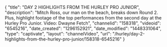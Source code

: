 {
    "title": "DAY 2 HIGHLIGHTS FROM THE HURLEY PRO JUNIOR",
    "description": "Mitch Ross, our man on the beach, breaks down Round 2. Plus, highlight footage of the top performances from the second day at the Hurley Pro Junior. Video: Dwayne Fetch",
    "channelid": "158318",
    "videoid": "6545216",
    "date_created": "1296152921",
    "date_modified": "1448331064",
    "type": "captivate",
    "layout": "channelVideo",
    "url": "\/hurley\/day-2-highlights-from-the-hurley-pro-junior\/158318-6545216"
}